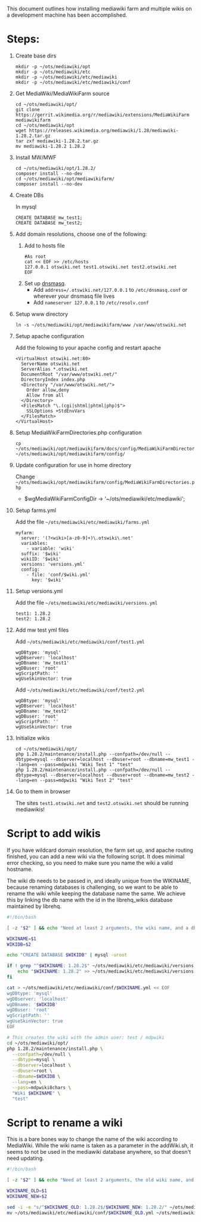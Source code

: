 This document outlines how installing mediawiki farm and multiple
wikis on a development machine has been accomplished.

# Steps:

1. Create base dirs

    ```
    mkdir -p ~/ots/mediawiki/opt
    mkdir -p ~/ots/mediawiki/etc
    mkdir -p ~/ots/mediawiki/etc/mediawiki
    mkdir -p ~/ots/mediawiki/etc/mediawiki/conf
    ```

1. Get MediaWiki/MediaWikiFarm source

    ```
    cd ~/ots/mediawiki/opt/
    git clone https://gerrit.wikimedia.org/r/mediawiki/extensions/MediaWikiFarm mediawikifarm
    cd ~/ots/mediawiki/opt
    wget https://releases.wikimedia.org/mediawiki/1.28/mediawiki-1.28.2.tar.gz
    tar zxf mediawiki-1.28.2.tar.gz
    mv mediawiki-1.28.2 1.28.2
    ```

1. Install MW/MWF

    ```
    cd ~/ots/mediawiki/opt/1.28.2/
    composer install --no-dev
    cd ~/ots/mediawiki/opt/mediawikifarm/
    composer install --no-dev
    ```

1. Create DBs

    In mysql
    ```
    CREATE DATABASE mw_test1;
    CREATE DATABASE mw_test2;
    ```

1. Add domain resolutions, choose one of the following:

   1. Add to hosts file
      ```
      #As root
      cat << EOF >> /etc/hosts
      127.0.0.1 otswiki.net test1.otswiki.net test2.otswiki.net
      EOF
      ```
   1. Set up [dnsmasq](http://www.thekelleys.org.uk/dnsmasq/doc.html).
      * Add `address=/.otswiki.net/127.0.0.1` to `/etc/dnsmasq.conf` or wherever
        your dnsmasq file lives
      * Add `nameserver 127.0.0.1` to `/etc/resolv.conf`

1. Setup www directory

   ```
   ln -s ~/ots/mediawiki/opt/mediawikifarm/www /var/www/otswiki.net
   ```

1. Setup apache configuration

   Add the folowing to your apache config and restart apache
   ```
   <VirtualHost otswiki.net:80>
     ServerName otswiki.net
     ServerAlias *.otswiki.net
     DocumentRoot "/var/www/otswiki.net/"
     DirectoryIndex index.php
     <Directory "/var/www/otswiki.net/">
       Order allow,deny
       Allow from all
     </Directory>
     <FilesMatch "\.(cgi|shtml|phtml|php)$">
       SSLOptions +StdEnvVars
     </FilesMatch>
   </VirtualHost>
   ```

1. Setup MediaWikiFarmDirectories.php configuration

    ```
    cp  ~/ots/mediawiki/opt/mediawikifarm/docs/config/MediaWikiFarmDirectories.php ~/ots/mediawiki/opt/mediawikifarm/config/
    ```

1. Update configuration for use in home directory

    Change `~/ots/mediawiki/opt/mediawikifarm/config/MediaWikiFarmDirectories.php`
    * $wgMediaWikiFarmConfigDir -> '~/ots/mediawiki/etc/mediawiki';

1. Setup farms.yml

    Add the file `~/ots/mediawiki/etc/mediawiki/farms.yml`
    ```
    myfarm:
      server: '(?<wiki>[a-z0-9]+)\.otswiki\.net'
      variables:
        - variable: 'wiki'
      suffix: '$wiki'
      wikiID: '$wiki'
      versions: 'versions.yml'
      config:
        - file: 'conf/$wiki.yml'
          key: '$wiki'
    ```
1. Setup versions.yml

    Add the file `~/ots/mediawiki/etc/mediawiki/versions.yml`
    ```
    test1: 1.28.2
    test2: 1.28.2
    ```

1. Add mw test yml files

    Add `~/ots/mediawiki/etc/mediawiki/conf/test1.yml`
    ```
    wgDBtype: 'mysql'
    wgDBserver: 'localhost'
    wgDBname: 'mw_test1'
    wgDBuser: 'root'
    wgScriptPath: ''
    wgUseSkinVector: true
    ```
    Add `~/ots/mediawiki/etc/mediawiki/conf/test2.yml`
    ```
    wgDBtype: 'mysql'
    wgDBserver: 'localhost'
    wgDBname: 'mw_test2'
    wgDBuser: 'root'
    wgScriptPath: ''
    wgUseSkinVector: true
    ```

1. Initialize wikis

    ```
    cd ~/ots/mediawiki/opt/
    php 1.28.2/maintenance/install.php --confpath=/dev/null --dbtype=mysql --dbserver=localhost --dbuser=root --dbname=mw_test1 --lang=en --pass=mdpwiki "Wiki Test 1" "test"
    php 1.28.2/maintenance/install.php --confpath=/dev/null --dbtype=mysql --dbserver=localhost --dbuser=root --dbname=mw_test2 --lang=en --pass=mdpwiki "Wiki Test 2" "test"
    ```

1. Go to them in browser

    The sites `test1.otswiki.net` and `test2.otswiki.net` should be running mediawikis!

# Script to add wikis

If you have wildcard domain resolution, the farm set up, and apache routing
finished, you can add a new wiki via the following script.  It does minimal
error checking, so you need to make sure you name the wiki a valid hostname.

The wiki db needs to be passed in, and ideally unique from the WIKINAME, because
renaming databases is challenging, so we want to be able to rename the wiki while
keeping the database name the same.  We achieve this by linking the db name
with the id in the librehq_wikis database maintained by librehq.

```bash
#!/bin/bash

[ -z "$2" ] && echo "Need at least 2 arguments, the wiki name, and a db id" && exit

WIKINAME=$1
WIKIDB=$2

echo "CREATE DATABASE $WIKIDB" | mysql -uroot

if ! grep "^$WIKINAME: 1.28.2$" ~/ots/mediawiki/etc/mediawiki/versions.yml &> /dev/null ; then
    echo "$WIKINAME: 1.28.2" >> ~/ots/mediawiki/etc/mediawiki/versions.yml
fi

cat > ~/ots/mediawiki/etc/mediawiki/conf/$WIKINAME.yml << EOF
wgDBtype: 'mysql'
wgDBserver: 'localhost'
wgDBname: '$WIKIDB'
wgDBuser: 'root'
wgScriptPath: ''
wgUseSkinVector: true
EOF

# This creates the wiki with the admin user: test / mdpwiki
cd ~/ots/mediawiki/opt/
php 1.28.2/maintenance/install.php \
  --confpath=/dev/null \
  --dbtype=mysql \
  --dbserver=localhost \
  --dbuser=root \
  --dbname=$WIKIDB \
  --lang=en \
  --pass=mdpwiki8chars \
  "Wiki $WIKINAME" \
  "test"
```

# Script to rename a wiki

This is a bare bones way to change the name of the wiki according to MediaWiki.
While the wiki name is taken as a parameter in the addWiki.sh, it seems to not
be used in the mediawiki database anywhere, so that doesn't need updating.

```bash
#!/bin/bash

[ -z "$2" ] && echo "Need at least 2 arguments, the old wiki name, and new wiki name" && exit

WIKINAME_OLD=$1
WIKINAME_NEW=$2

sed -i -e "s/^$WIKINAME_OLD: 1.28.2$/$WIKINAME_NEW: 1.28.2/" ~/ots/mediawiki/etc/mediawiki/versions.yml
mv ~/ots/mediawiki/etc/mediawiki/conf/$WIKINAME_OLD.yml ~/ots/mediawiki/etc/mediawiki/conf/$WIKINAME_NEW.yml
```
